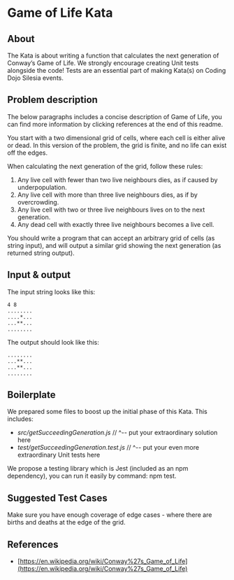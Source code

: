 # Game of Life Kata 

## About

The Kata is about writing a function that calculates 
the next generation of Conway’s Game of Life.
We strongly encourage creating Unit tests alongside
the code! Tests are an essential part of making Kata(s)
on Coding Dojo Silesia events.

## Problem description

The below paragraphs includes a concise description
of Game of Life, you can find more information
by clicking references at the end of this readme.

You start with a two dimensional grid of cells, where
each cell is either alive or dead. In this version of
the problem, the grid is finite, and no life can exist
off the edges.

When calculating the next generation of the grid, follow
these rules:

1. Any live cell with fewer than two live neighbours dies, as if caused by underpopulation.
2. Any live cell with more than three live neighbours dies, as if by overcrowding.
3. Any live cell with two or three live neighbours lives on to the next generation.
4. Any dead cell with exactly three live neighbours becomes a live cell.

You should write a program that can accept an arbitrary
grid of cells (as string input), and will output a similar grid
showing the next generation (as returned string output).

## Input & output

The input string looks like this:
```
4 8
........
....*...
...**...
........
```

The output should look like this:
```
........
...**...
...**...
........
```

## Boilerplate

We prepared some files to boost up the initial phase of
this Kata. This includes:
- _src/getSucceedingGeneration.js_
// ^-- put your extraordinary solution here
- _test/getSucceedingGeneration.test.js_
// ^-- put your even more extraordinary Unit tests here

We propose a testing library which is Jest (included as an npm
dependency), you can run it easily by command: npm test.

## Suggested Test Cases

Make sure you have enough coverage of edge cases - where
there are births and deaths at the edge of the grid.

## References

- [https://en.wikipedia.org/wiki/Conway%27s_Game_of_Life](https://en.wikipedia.org/wiki/Conway%27s_Game_of_Life)

